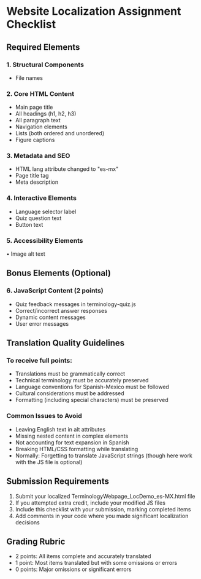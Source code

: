 # Website Localization Assignment Checklist

## Required Elements

### 1. Structural Components
-	File names

### 2. Core HTML Content
-	Main page title
-	All headings (h1, h2, h3)
-	All paragraph text
-	Navigation elements
-	Lists (both ordered and unordered)
-	Figure captions

### 3. Metadata and SEO
-	HTML lang attribute changed to "es-mx"
-	Page title tag
-	Meta description

### 4. Interactive Elements
-	Language selector label
-	Quiz question text
-	Button text

### 5. Accessibility Elements
•	Image alt text

## Bonus Elements (Optional)

### 6. JavaScript Content (2 points)
-	Quiz feedback messages in terminology-quiz.js
-	Correct/incorrect answer responses
-	Dynamic content messages
-	User error messages

## Translation Quality Guidelines

### To receive full points:
-	Translations must be grammatically correct
-	Technical terminology must be accurately preserved
-	Language conventions for Spanish-Mexico must be followed
-	Cultural considerations must be addressed
-	Formatting (including special characters) must be preserved

### Common Issues to Avoid
-	Leaving English text in alt attributes
-	Missing nested content in complex elements
-	Not accounting for text expansion in Spanish
-	Breaking HTML/CSS formatting while translating
-	Normally: Forgetting to translate JavaScript strings (though here work with the JS file is optional)

## Submission Requirements
1.	Submit your localized TerminologyWebpage_LocDemo_es-MX.html file
2.	If you attempted extra credit, include your modified JS files
3.	Include this checklist with your submission, marking completed items
4.	Add comments in your code where you made significant localization decisions

## Grading Rubric
-	2 points: All items complete and accurately translated
-	1 point: Most items translated but with some omissions or errors
-	0 points: Major omissions or significant errors

